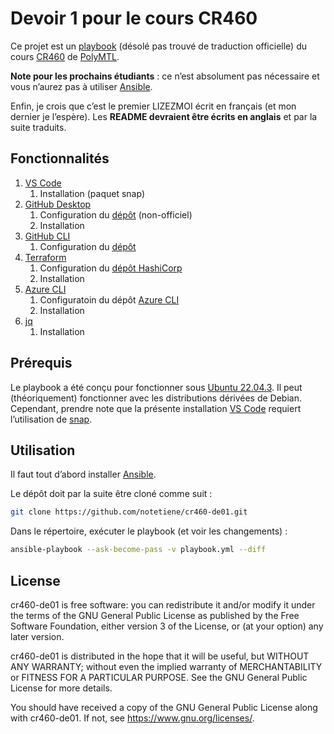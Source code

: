 Devoir 1 pour le cours CR460
===================================

Ce projet est un
[playbook](https://docs.ansible.com/ansible/latest/playbook_guide/playbooks_intro.html)
(désolé pas trouvé de traduction officielle) du cours
[CR460](https://www.polymtl.ca/programmes/cours/infonuagique) de
[PolyMTL](https://www.polymtl.ca/).

**Note pour les prochains étudiants** : ce n’est absolument pas
nécessaire et vous n’aurez pas à utiliser
[Ansible](https://www.ansible.com/).

Enfin, je crois que c’est le premier LIZEZMOI écrit en français (et
mon dernier je l’espère).  Les **README devraient être écrits en
anglais** et par la suite traduits.

Fonctionnalités
-----------------

 1. [VS Code](https://code.visualstudio.com/)
    1. Installation (paquet snap)
 2. [GitHub Desktop](https://desktop.github.com/)
    1. Configuration du
       [dépôt](https://gist.github.com/berkorbay/6feda478a00b0432d13f1fc0a50467f1)
       (non-officiel)
    2. Installation
 3. [GitHub CLI](https://cli.github.com/)
    1. Configuration du
       [dépôt](https://github.com/cli/cli/blob/trunk/docs/install_linux.md)
 4. [Terraform](https://www.terraform.io/)
    1. Configuration du [dépôt
       HashiCorp](https://developer.hashicorp.com/terraform/cli/install/apt)
    2. Installation
 4. [Azure CLI](https://github.com/Azure/azure-cli)
    1. Configuratoin du dépôt [Azure
       CLI](https://learn.microsoft.com/en-us/cli/azure/install-azure-cli-linux?pivots=apt#option-2-step-by-step-installation-instructions)
    2. Installation
 5. [jq](https://jqlang.github.io/jq/)
    1. Installation

Prérequis
----------

Le playbook a été conçu pour fonctionner sous [Ubuntu
22.04.3](https://releases.ubuntu.com/jammy/).  Il peut (théoriquement)
fonctionner avec les distributions dérivées de Debian.  Cependant,
prendre note que la présente installation [VS
Code](https://code.visualstudio.com/) requiert l’utilisation de
[snap](https://snapcraft.io/about).

Utilisation
-------------

Il faut tout d’abord installer [Ansible](https://www.ansible.com/).

Le dépôt doit par la suite être cloné comme suit :

```bash
git clone https://github.com/notetiene/cr460-de01.git
```

Dans le répertoire, exécuter le playbook (et voir les changements) :
```bash
ansible-playbook --ask-become-pass -v playbook.yml --diff
```

License
-------

cr460-de01 is free software: you can redistribute it and/or modify it
under the terms of the GNU General Public License as published by the
Free Software Foundation, either version 3 of the License, or (at your
option) any later version.

cr460-de01 is distributed in the hope that it will be useful, but
WITHOUT ANY WARRANTY; without even the implied warranty of
MERCHANTABILITY or FITNESS FOR A PARTICULAR PURPOSE.  See the GNU
General Public License for more details.

You should have received a copy of the GNU General Public License
along with cr460-de01.  If not, see <https://www.gnu.org/licenses/>.
